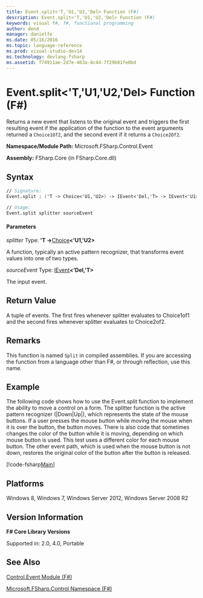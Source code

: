 ```yaml
---
title: Event.split<'T,'U1,'U2,'Del> Function (F#)
description: Event.split<'T,'U1,'U2,'Del> Function (F#)
keywords: visual f#, f#, functional programming
author: dend
manager: danielfe
ms.date: 05/16/2016
ms.topic: language-reference
ms.prod: visual-studio-dev14
ms.technology: devlang-fsharp
ms.assetid: f74911ae-2d7e-463a-8c4d-7f29b81fe0bd 
---
```


# Event.split<'T,'U1,'U2,'Del> Function (F#)

Returns a new event that listens to the original event and triggers the first resulting event if the application of the function to the event arguments returned a `Choice1Of2`, and the second event if it returns a `Choice2Of2`.

**Namespace/Module Path:** Microsoft.FSharp.Control.Event

**Assembly:** FSharp.Core (in FSharp.Core.dll)


## Syntax

```fsharp
// Signature:
Event.split : ('T -> Choice<'U1,'U2>) -> IEvent<'Del,'T> -> IEvent<'U1> * IEvent<'U2> (requires delegate)

// Usage:
Event.split splitter sourceEvent
```

#### Parameters
*splitter*
Type: **'T -&gt;**[Choice](https://msdn.microsoft.com/library/2ab2513e-e307-4360-96cd-8b682a8d64f0)**&lt;'U1,'U2&gt;**


A function, typically an active pattern recognizer, that transforms event values into one of two types.


*sourceEvent*
Type: [IEvent](https://msdn.microsoft.com/library/8dbca0df-f8a1-40bd-8d50-aa26f6a8b862)**&lt;'Del,'T&gt;**


The input event.


## Return Value

A tuple of events. The first fires whenever splitter evaluates to Choice1of1 and the second fires whenever splitter evaluates to Choice2of2.

## Remarks
This function is named `Split` in compiled assemblies. If you are accessing the function from a language other than F#, or through reflection, use this name.

## Example
The following code shows how to use the Event.split function to implement the ability to move a control on a form. The splitter function is the active pattern recognizer (|Down|Up|), which represents the state of the mouse buttons. If a user presses the mouse button while moving the mouse when it is over the button, the button moves. There is also code that sometimes changes the color of the button while it is moving, depending on which mouse button is used. This test uses a different color for each mouse button. The other event path, which is used when the mouse button is not down, restores the original color of the button after the button is released.

[!code-fsharp[Main](~samples/snippets/fsharp/events/snippet9.fs)]

## Platforms
Windows 8, Windows 7, Windows Server 2012, Windows Server 2008 R2


## Version Information
**F# Core Library Versions**

Supported in: 2.0, 4.0, Portable

## See Also
[Control.Event Module &#40;F&#35;&#41;](Control.Event-Module-%5BFSharp%5D.md)

[Microsoft.FSharp.Control Namespace &#40;F&#35;&#41;](Microsoft.FSharp.Control-Namespace-%5BFSharp%5D.md)